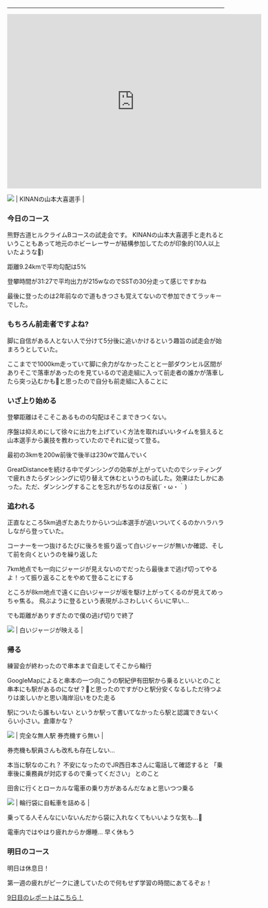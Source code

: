 
---
<iframe allowtransparency="true" frameborder="0" height="405" scrolling="no" src="https://www.strava.com/activities/2688937062/embed/e78799a0c9c60722c69aa483077d3ec62083b146" width="590"></iframe>


[![](/images/MVIMG_20190908_082326.jpg)](/images/MVIMG_20190908_082326.jpg)
| KINANの山本大喜選手 |



### 今日のコース

熊野古道ヒルクライムBコースの試走会です。
KINANの山本大喜選手と走れるということもあって地元のホビーレーサーが結構参加してたのが印象的(10人以上いたような🤔)

距離9.24kmで平均勾配は5%

登攀時間が31:27で平均出力が215wなのでSSTの30分走って感じですかね

最後に登ったのは2年前なので道もきつさも覚えてないので参加できてラッキーでした。



### もちろん前走者ですよね?

脚に自信がある人とない人で分けて5分後に追いかけるという趣旨の試走会が始まろうとしていた。

ここまでで1000km走っていて脚に余力がなかったことと一部ダウンヒル区間がありそこで落車があったのを見ているので追走組に入って前走者の誰かが落車したら突っ込むかも🤔と思ったので自分も前走組に入ることに



### いざ上り始める

登攀距離はそこそこあるものの勾配はそこまできつくない。

序盤は抑えめにして徐々に出力を上げていく方法を取ればいいタイムを狙えると山本選手から裏技を教わっていたのでそれに従って登る。

最初の3kmを200w前後で後半は230wで踏んでいく

GreatDistanceを続ける中でダンシングの効率が上がっていたのでシッティングで疲れきたらダンシングに切り替えて休むというのも試した。効果はたしかにあった。ただ、ダンシングすることを忘れがちなのは反省(´・ω・｀)



### 追われる

正直なところ5km過ぎたあたりからいつ山本選手が追いついてくるのかハラハラしながら登っていた。

コーナーを一つ抜けるたびに後ろを振り返って白いジャージが無いか確認、そして前を向くというのを繰り返した

7km地点でも一向にジャージが見えないのでだったら最後まで逃げ切ってやるよ！って振り返ることをやめて登ることにする

ところが8km地点で遠くに白いジャージが坂を駆け上がってくるのが見えてめっちゃ焦る。
飛ぶように登るという表現がふさわしいくらいに早い...

でも距離がありすぎたので僕の逃げ切りで終了


[![](/images/IMG_20190908_090001_1.jpg)](/images/IMG_20190908_090001_1.jpg)
| 白いジャージが映える |




### 帰る

練習会が終わったので串本まで自走してそこから輪行

GoogleMapによると串本の一つ向こうの駅紀伊有田駅から乗るといいとのこと
串本にも駅があるのになぜ？🤔と思ったのですがひと駅分安くなるしただ待つよりは楽しいかと思い海岸沿いをひた走る

駅についたら誰もいない
というか駅って書いてなかったら駅と認識できないくらい小さい。倉庫かな？

[![](/images/IMG_20190908_122041.jpg)](/images/IMG_20190908_122041.jpg)
| 完全な無人駅
券売機すら無い |

券売機も駅員さんも改札も存在しない...

本当に駅なのこれ？
不安になったのでJR西日本さんに電話して確認すると
「乗車後に乗務員が対応するので乗ってください」
とのこと

田舎に行くとローカルな電車の乗り方があるんだなぁと思いつつ乗る


[![](/images/IMG_20190908_122648.jpg)](/images/IMG_20190908_122648.jpg)
| 輪行袋に自転車を詰める |

乗ってる人そんなにいないんだから袋に入れなくてもいいような気も...🤔

電車内ではやはり疲れからか爆睡...
早く休もう


### 明日のコース
明日は休息日！

第一週の疲れがピークに達していたので何もせず学習の時間にあてるぞぉ！


[9日目のレポートはこちら！](https://blog.great-distance.com/2019/09/greatdistance-stage9.html)
